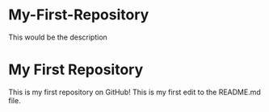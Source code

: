 # My-First-Repository
This would be the description 
# My First Repository

This is my first repository on GitHub!
This is my first edit to the README.md file.